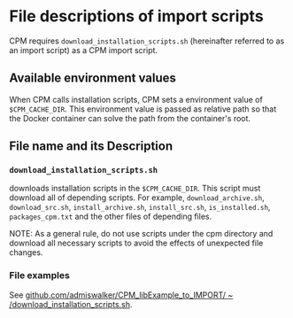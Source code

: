 # File descriptions of import scripts
CPM requires `download_installation_scripts.sh` (hereinafter referred to as an import script) as a CPM import script.

## Available environment values
When CPM calls installation scripts, CPM sets a environment value of `$CPM_CACHE_DIR`.
This environment value is passed as relative path so that the Docker container can solve the path from the container's root.

## File name and its Description
### `download_installation_scripts.sh`
downloads installation scripts in the `$CPM_CACHE_DIR`.
This script must download all of depending scripts.
For example, `download_archive.sh`, `download_src.sh`, `install_archive.sh`, `install_src.sh`, `is_installed.sh`, `packages_cpm.txt` and the other files of depending files.

NOTE: As a general rule, do not use scripts under the cpm directory and download all necessary scripts to avoid the effects of unexpected file changes.

### File examples
See [github.com/admiswalker/CPM_libExample_to_IMPORT/ ~ /download_installation_scripts.sh](https://github.com/admiswalker/CPM_libExample_to_IMPORT/blob/main/cpm_import/script/0.1.0/download_installation_scripts.sh).
